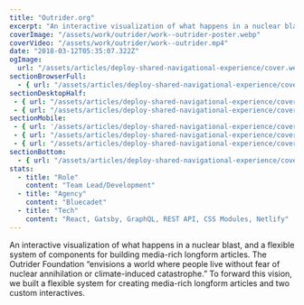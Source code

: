 ```yaml
---
title: "Outrider.org"
excerpt: "An interactive visualization of what happens in a nuclear blast, and a flexible system of components for building media-rich longform articles. The Outrider Foundation “envisions a world where people live without fear of nuclear annihilation or climate-induced catastrophe.” To forward this vision, we built a flexible system for creating media-rich longform articles and two custom interactives."
coverImage: "/assets/work/outrider/work--outrider-poster.webp"
coverVideo: "/assets/work/outrider/work--outrider.mp4"
date: "2018-03-12T05:35:07.322Z"
ogImage:
  url: "/assets/articles/deploy-shared-navigational-experience/cover.webp"
sectionBrowserFull: 
  - { url: "/assets/articles/deploy-shared-navigational-experience/cover.webp", alt: "some alt", caption: "some caption" }
sectionDesktopHalf: 
 - { url: "/assets/articles/deploy-shared-navigational-experience/cover.webp", alt: "some alt", caption: "some caption" }
 - { url: "/assets/articles/deploy-shared-navigational-experience/cover.webp", alt: "some alt", caption: "some caption" }
sectionMobile: 
 - { url: '/assets/articles/deploy-shared-navigational-experience/cover.webp', alt: "some alt", caption: "some caption" }
 - { url: "/assets/articles/deploy-shared-navigational-experience/cover.webp", alt: "some alt", caption: "some caption" }
 - { url: "/assets/articles/deploy-shared-navigational-experience/cover.webp", alt: "some alt", caption: "some caption" }
sectionBottom: 
  - { url: "/assets/articles/deploy-shared-navigational-experience/cover.webp", alt: "some alt", caption: "some caption" }
stats:
  - title: "Role"
    content: "Team Lead/Development"
  - title: "Agency"
    content: "Bluecadet"
  - title: "Tech"
    content: "React, Gatsby, GraphQL, REST API, CSS Modules, Netlify"
---
```


An interactive visualization of what happens in a nuclear blast, and a flexible system of components for building media-rich longform articles. The Outrider Foundation “envisions a world where people live without fear of nuclear annihilation or climate-induced catastrophe.” To forward this vision, we built a flexible system for creating media-rich longform articles and two custom interactives.
